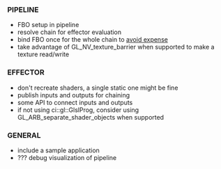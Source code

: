 
### PIPELINE
- FBO setup in pipeline
- resolve chain for effector evaluation
- bind FBO once for the whole chain to [avoid expense](http://www.gamedev.net/topic/568054-which-is-faster-binding-another-shader-program-or-another-fbo-diff-res/?view=findpost&p=4634924)
- take advantage of GL_NV_texture_barrier when supported to make a texture read/write

### EFFECTOR
- don't recreate shaders, a single static one might be fine
- publish inputs and outputs for chaining
- some API to connect inputs and outputs
- if not using ci::gl::GlslProg, consider using GL_ARB_separate_shader_objects when supported

### GENERAL
- include a sample application
- ??? debug visualization of pipeline
